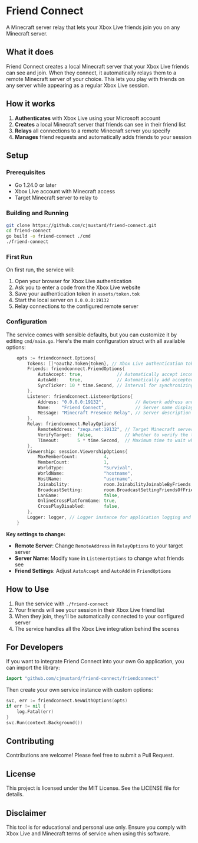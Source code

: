 # Friend Connect

A Minecraft server relay that lets your Xbox Live friends join you on any Minecraft server.

## What it does

Friend Connect creates a local Minecraft server that your Xbox Live friends can see and join. When they connect, it automatically relays them to a remote Minecraft server of your choice. This lets you play with friends on any server while appearing as a regular Xbox Live session.

## How it works

1. **Authenticates** with Xbox Live using your Microsoft account
2. **Creates** a local Minecraft server that friends can see in their friend list
3. **Relays** all connections to a remote Minecraft server you specify
4. **Manages** friend requests and automatically adds friends to your session

## Setup

### Prerequisites

- Go 1.24.0 or later
- Xbox Live account with Minecraft access
- Target Minecraft server to relay to

### Building and Running

```bash
git clone https://github.com/cjmustard/friend-connect.git
cd friend-connect
go build -o friend-connect ./cmd
./friend-connect
```

### First Run

On first run, the service will:
1. Open your browser for Xbox Live authentication
2. Ask you to enter a code from the Xbox Live website
3. Save your authentication token in `assets/token.tok`
4. Start the local server on `0.0.0.0:19132`
5. Relay connections to the configured remote server

### Configuration

The service comes with sensible defaults, but you can customize it by editing `cmd/main.go`. Here's the main configuration struct with all available options:

```go
	opts := friendconnect.Options{
		Tokens: []*oauth2.Token{token}, // Xbox Live authentication tokens for connecting to Xbox services
		Friends: friendconnect.FriendOptions{
			AutoAccept: true,             // Automatically accept incoming friend requests without manual approval
			AutoAdd:    true,             // Automatically add accepted friends to the current session
			SyncTicker: 10 * time.Second, // Interval for synchronizing friend list with Xbox Live services
		},
		Listener: friendconnect.ListenerOptions{
			Address: "0.0.0.0:19132",            // Network address and port where the local server will listen for connections
			Name:    "Friend Connect",           // Server name displayed in Minecraft's server browser and friend lists
			Message: "Minecraft Presence Relay", // Server description shown to players when connecting
		},
		Relay: friendconnect.RelayOptions{
			RemoteAddress: "zeqa.net:19132", // Target Minecraft server address that connections will be relayed to
			VerifyTarget:  false,            // Whether to verify the target server is reachable before starting
			Timeout:       5 * time.Second,  // Maximum time to wait when connecting to the target server
		},
		Viewership: session.ViewershipOptions{
			MaxMemberCount:          4,                                     // Maximum number of players allowed to join the session
			MemberCount:             1,                                     // Current number of players currently in the session
			WorldType:               "Survival",                            // Game mode type displayed to players (Survival, Creative, etc.)
			WorldName:               "hostname",                            // Name of the world/server that will be displayed
			HostName:                "username",                            // Name of the session host shown to other players
			Joinability:             room.JoinabilityJoinableByFriends,     // Access control for who can join (friends only, public, etc.)
			BroadcastSetting:        room.BroadcastSettingFriendsOfFriends, // Visibility level determining how the session appears to others
			LanGame:                 false,                                 // Whether this session is restricted to local network only
			OnlineCrossPlatformGame: true,                                  // Enable cross-platform play between PC, mobile, and console
			CrossPlayDisabled:       false,                                 // Disable cross-play functionality between different platforms
		},
		Logger: logger, // Logger instance for application logging and debugging output
	}
```

**Key settings to change:**
- **Remote Server**: Change `RemoteAddress` in `RelayOptions` to your target server
- **Server Name**: Modify `Name` in `ListenerOptions` to change what friends see
- **Friend Settings**: Adjust `AutoAccept` and `AutoAdd` in `FriendOptions`

## How to Use

1. Run the service with `./friend-connect`
2. Your friends will see your session in their Xbox Live friend list
3. When they join, they'll be automatically connected to your configured server
4. The service handles all the Xbox Live integration behind the scenes

## For Developers

If you want to integrate Friend Connect into your own Go application, you can import the library:

```go
import "github.com/cjmustard/friend-connect/friendconnect"
```

Then create your own service instance with custom options:

```go
svc, err := friendconnect.NewWithOptions(opts)
if err != nil {
    log.Fatal(err)
}
svc.Run(context.Background())
```

## Contributing

Contributions are welcome! Please feel free to submit a Pull Request.

## License

This project is licensed under the MIT License. See the LICENSE file for details.

## Disclaimer

This tool is for educational and personal use only. Ensure you comply with Xbox Live and Minecraft terms of service when using this software.

